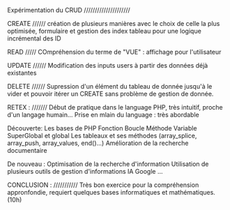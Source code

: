 Expérimentation du CRUD
/////////////////////

CREATE
//////
création de plusieurs manières avec le choix de celle la plus optimisée, formulaire et gestion des index tableau pour une logique incrémental des ID

READ
/////
COmpréhension du terme de "VUE" : affichage pour l'utilisateur

UPDATE
//////
Modification des inputs users à partir des données déjà existantes

DELETE
//////
Supression d'un élément du tableau de donnée jusqu'à le vider et pouvoir itérer un CREATE sans problème de gestion de donnée.

RETEX :
///////
Début de pratique dans le language PHP, très intuitif, proche d'un langage humain...
Prise en mlain du language : très abordable

Découverte:
Les bases de PHP
Fonction
Boucle
Méthode
Variable SuperGlobal et global
Les tableaux et ses méthodes (array_splice, array_push, array_values, end()...)
Amélioration de la recherche documentaire 

De nouveau :
Optimisation de la recherche d'information 
Utilisation de plusieurs outils de gestion d'informations
IA
Google
...

CONCLUSION :
///////////
Très bon exercice pour la compréhension appronfondie, requiert quelques bases informatiques et mathématiques. (10h)
